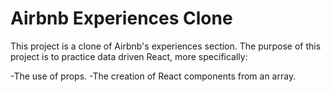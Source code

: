 # Airbnb Experiences Clone

This project is a clone of Airbnb's experiences section. The purpose of this project is to practice data driven React, more specifically:

-The use of props.
-The creation of React components from an array.
